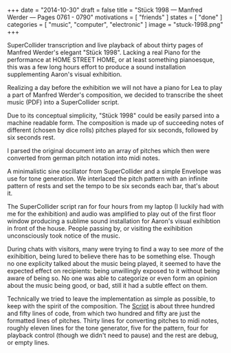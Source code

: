 +++
date = "2014-10-30"
draft = false
title = "Stück 1998 — Manfred Werder — Pages 0761 - 0790"
motivations = [ "friends" ]
states = [ "done" ]
categories = [ "music", "computer", "electronic" ]
image = "stuck-1998.png"
+++

SuperCollider transcription and live playback of about thirty pages of Manfred Werder's elegant "Stück 1998". Lacking a real Piano for the performance at HOME STREET HOME, or at least something pianoesque, this was a few long hours effort to produce a sound installation supplementing Aaron's visual exhibition.
<!--more-->

Realizing a day before the exhibition we will not have a piano for Lea to play a part of Manfred Werder's composition, we decided to transcribe the sheet music (PDF) into a SuperCollider script.

Due to its conceptual simplicity, "Stück 1998" could be easily parsed into a machine readable form. The composition is made up of succeeding notes of different (chosen by dice rolls) pitches played for six seconds, followed by six seconds rest.

I parsed the original document into an array of pitches which then were converted from german pitch notation into midi notes.

A minimalistic sine oscillator from SuperCollider and a simple Envelope was use for tone generation. We interlaced the pitch pattern with an infinite pattern of rests and set the tempo to be six seconds each bar, that's about it.

The SuperCollider script ran for four hours from my laptop (I luckily had with me for the exhibition) and audio was amplified to play out of the first floor window producing a sublime sound installation for Aaron's visual exihibtion in front of the house. People passing by, or visiting the exihibition unconsciously took notice of the music.

During chats with visitors, many were trying to find a way to see _more_ of the exihibition, being lured to believe there has to be something else. Though no one explicity talked about the music being played, it seemed to have the expected effect on recipients: being unwillingly exposed to it without being aware of being so. No one was able to categorize or even form an opinion about the music being good, or bad, still it had a subtle effect on them.

Technically we tried to leave the implementation as simple as possible, to keep with the spirit of the composition. The [Script](https://gist.github.com/lennart/fbb901667c19f66d3d4e) is about three hundred and fifty lines of code, from which two hundred and fifty are just the formatted lines of pitches.  Thirty lines for converting pitches to midi notes, roughly eleven lines for the tone generator, five for the pattern, four for playback control (though we didn't need to pause) and the rest are debug, or empty lines.

